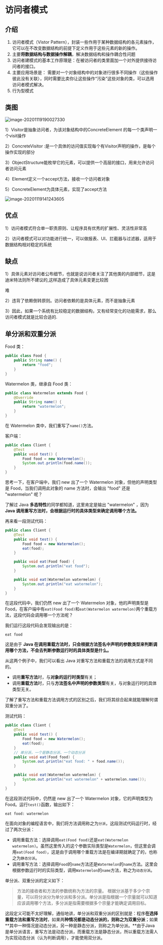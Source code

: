 # 访问者模式

## 介绍

1. 访问者模式（Vistor Pattern），封装一些作用于某种数据结构的各元素操作，它可以在不改变数据结构的前提下定义作用于这些元素的新的操作。
2. 主要**将数据结构与数据操作解耦**，解决数据结构和操作耦合性问题 
3. 访问者建模式的基本工作原理是：在被访问者的类里面加一个对外提供接待访问者的接口。
4. 主要应用场景是： 需要对一个对象结构中的对象进行很多不同操作（这些操作彼此没有关联），同时需要比卖你让这些操作“污染”这些对象的类，可以选用访问者模式解决。
5. 行为型模式



## 类图



![image-20201119190027330](imgs/访问者模式/image-20201119190027330.png)

1）Visitor是抽象访问者，为该对象结构中的ConcreteElement 的每一个类声明一个visit操作

2）ConcreteVisitor :是一个具体的访问值实现每个有Visitor声明的操作，是每个操作实现的部分

3）ObjectStructure能枚举它的元素，可以提供一个高层的接口，用来允许访问者访问元素

4）Element定义一个accept方法，接收一个访问者对象

5）ConcreteElement为具体元素，实现了accept方法



![image-20201119141243605](imgs/访问者模式/image-20201119141243605.png)

## 优点

1）访问者模式符合单一职责原则、让程序具有优秀的扩展性、灵活性非常高

2）访问者模式可以对功能进行统一，可以做报表、UI、拦截器与过滤器，适用于数据结构相对稳定的系统

## 缺点

1）具体元素对访问者公布细节，也就是说访问者关注了其他类的内部细节，这是迪米特法则所不建议的,这样造成了具体元素变更比较困

难

2）违背了依赖倒转原则。访问者依赖的是具体元素，而不是抽象元素

3）因此，如果一个系统有比较稳定的数据结构，又有经常变化的功能需求，那么访问者模式就是比较合适的.



## 单分派和双重分派

Food 类：

```java
public class Food {
    public String name() {
        return "food";
    }
}
```

Watermelon 类，继承自 Food 类：

```java
public class Watermelon extends Food {
    @Override
    public String name() {
        return "watermelon";
    }
}
```

在 Watermelon 类中，我们重写了`name()`方法。

客户端：

```java
public class Client {
    @Test
    public void test() {
        Food food = new Watermelon();
        System.out.println(food.name());
    }
}
```

思考一下，在客户端中，我们 new 出了一个 Watermelon 对象，但他的声明类型是 Food，当我们调用此对象的 name 方法时，会输出 "food" 还是 "watermelon" 呢？

了解过 Java **多态特性**的同学都知道，这里肯定是输出 "watermelon" ，因为 **Java 调用重写方法时，会根据运行时的具体类型来确定调用哪个方法。**

再来看一段测试代码：

```java
public class Client {
    @Test
    public void test() {
        Food food = new Watermelon();
        eat(food);
    }

    public void eat(Food food) {
        System.out.println("eat food");
    }

    public void eat(Watermelon watermelon) {
        System.out.println("eat watermelon");
    }
}
```

在这段代码中，我们仍然 new 出了一个 Watermelon 对象，他的声明类型是 Food，在客户端中有`eat(Food food)`和`eat(Watermelon watermelon)`两个重载方法，这段代码会调用哪一个方法呢？

我们运行这段代码会发现输出的是：

```text
eat food
```

这是由于 **Java 在调用重载方法时，只会根据方法签名中声明的参数类型来判断调用哪个方法，不会去判断参数运行时的具体类型是什么。**

从这两个例子中，我们可以看出 Java 对重写方法和重载方法的调用方式是不同的。

- 调用**重写方法**时，与**对象的运行时类型**有关；
- 调用**重载方法**时，只与**方法签名中声明的参数类型**有关，与对象运行时的具体类型无关。

了解了重写方法和重载方法调用方式的区别之后，我们将其综合起来就能理解何谓双重分派了。

测试代码：

```java
public class Client {
    @Test
    public void test() {
        Food food = new Watermelon();
        eat(food);
    }
	// 单分派，一个是静态分派、一个动态分派
    public void eat(Food food) {
        System.out.println("eat food: " + food.name());
    }

    public void eat(Watermelon watermelon) {
        System.out.println("eat watermelon" + watermelon.name());
    }
}
```

在这段测试代码中，仍然是 new 出了一个 Watermelon 对象，它的声明类型为 Food。运行`test()`函数，输出如下：

```text
eat food: watermelon
```

在面向对象的编程语言中，我们将方法调用称之为`分派`，这段测试代码运行时，经过了两次分派：

- 调用重载方法：选择调用`eat(Food food)`还是`eat(Watermelon watermelon)`。虽然这里传入的这个参数实际类型是`Watermelon`，但这里会调用`eat(Food food)`，这是由于调用哪个重载方法是在编译期就确定了的，也称之为`静态分派`。
- 调用重写方法：选择调用`Food`的`name`方法还是`Watermelon`的`name`方法。这里会根据参数运行时的实际类型，调用`Watermelon`的`name`方法，称之为`动态分派`。

单分派、双重分派的定义如下：

> 方法的接收者和方法的参数统称为方法的宗量。 根据分派基于多少个宗量，可以将分派分为单分派和多分派。单分派是指根据一个宗量就可以知道应该调用哪个方法，多分派是指需要根据多个宗量才能确定调用目标。

这段定义可能不太好理解，通俗地讲，单分派和双重分派的区别就是：程序**在选择重载方法和重写方法时**，如果两**种情况都是动态分派的，则称之为双重分派**；如果**其中一种情况是动态分派，另一种是静态分派，则称之为单分派。**由于Java是单分派语言，重写方法是动态分派，而重载方法是静态分派，所以重载方法需人为实现动态分派（认为判断调用），才能使用双分派。

